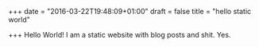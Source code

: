+++
date = "2016-03-22T19:48:09+01:00"
draft = false
title = "hello static world"

+++
Hello World! I am a static website with blog posts and shit. Yes.
